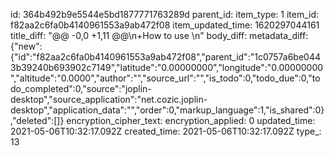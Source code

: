 id: 364b492b9e5544e5bd1877771763289d
parent_id: 
item_type: 1
item_id: f82aa2c6fa0b4140961553a9ab472f08
item_updated_time: 1620297044161
title_diff: "@@ -0,0 +1,11 @@\\n+How to use \\n"
body_diff: 
metadata_diff: {"new":{"id":"f82aa2c6fa0b4140961553a9ab472f08","parent_id":"1c0757a6be0443b39240b693902c7149","latitude":"0.00000000","longitude":"0.00000000","altitude":"0.0000","author":"","source_url":"","is_todo":0,"todo_due":0,"todo_completed":0,"source":"joplin-desktop","source_application":"net.cozic.joplin-desktop","application_data":"","order":0,"markup_language":1,"is_shared":0},"deleted":[]}
encryption_cipher_text: 
encryption_applied: 0
updated_time: 2021-05-06T10:32:17.092Z
created_time: 2021-05-06T10:32:17.092Z
type_: 13